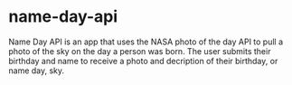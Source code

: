 # name-day-api

Name Day API is an app that uses the NASA photo of the day API to pull a photo of the sky on the day a person was born. The user submits their birthday and name to receive a photo and decription of their birthday, or name day, sky. 
